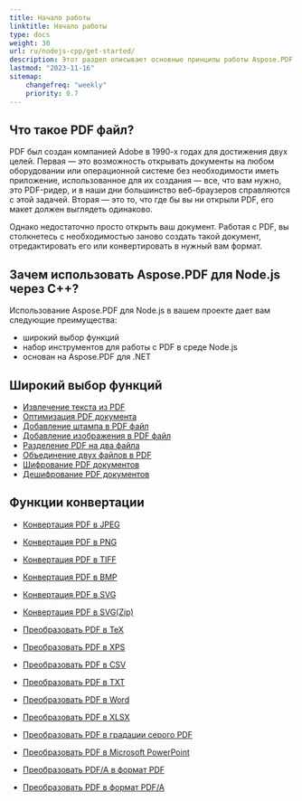 ```yaml
---
title: Начало работы 
linktitle: Начало работы
type: docs
weight: 30
url: ru/nodejs-cpp/get-started/
description: Этот раздел описывает основные принципы работы Aspose.PDF для Node.js через C++. Aspose.PDF для Node.js через C++ поддерживает широкий спектр функций.
lastmod: "2023-11-16"   
sitemap:
    changefreq: "weekly"
    priority: 0.7
---
```


## Что такое PDF файл?

PDF был создан компанией Adobe в 1990-х годах для достижения двух целей. Первая — это возможность открывать документы на любом оборудовании или операционной системе без необходимости иметь приложение, использованное для их создания — все, что вам нужно, это PDF-ридер, и в наши дни большинство веб-браузеров справляются с этой задачей. Вторая — это то, что где бы вы ни открыли PDF, его макет должен выглядеть одинаково.

Однако недостаточно просто открыть ваш документ. Работая с PDF, вы столкнетесь с необходимостью заново создать такой документ, отредактировать его или конвертировать в нужный вам формат.

## Зачем использовать Aspose.PDF для Node.js через C++?

Использование Aspose.PDF для Node.js в вашем проекте дает вам следующие преимущества:

- широкий выбор функций
- набор инструментов для работы с PDF в среде Node.js
- основан на Aspose.PDF для .NET

## Широкий выбор функций

- [Извлечение текста из PDF](/pdf/nodejs-cpp/extract-text/)
- [Оптимизация PDF документа](/pdf/nodejs-cpp/optimize-pdf/)
- [Добавление штампа в PDF файл](/pdf/nodejs-cpp/add-stamp-to-pdf/)
- [Добавление изображения в PDF файл](/pdf/nodejs-cpp/add-image-to-pdf/)
- [Разделение PDF на два файла](/pdf/nodejs-cpp/split-pdf/)
- [Объединение двух файлов в PDF](/pdf/nodejs-cpp/merge-pdf/)
- [Шифрование PDF документов](/pdf/nodejs-cpp/encrypt-pdf/)
- [Дешифрование PDF документов](/pdf/nodejs-cpp/decrypt-pdf/)

## Функции конвертации

- [Конвертация PDF в JPEG](/pdf/nodejs-cpp/convert-pdf-to-images-format/)
- [Конвертация PDF в PNG](/pdf/nodejs-cpp/convert-pdf-to-images-format/)
- [Конвертация PDF в TIFF](/pdf/nodejs-cpp/convert-pdf-to-images-format/)
- [Конвертация PDF в BMP](/pdf/nodejs-cpp/convert-pdf-to-images-format/)
- [Конвертация PDF в SVG](/pdf/nodejs-cpp/convert-pdf-to-images-format/)

- [Конвертация PDF в SVG(Zip)](/pdf/nodejs-cpp/convert-pdf-to-images-format/)
- [Преобразовать PDF в TeX](/pdf/nodejs-cpp/convert-pdf-to-other-files/)
- [Преобразовать PDF в XPS](/pdf/nodejs-cpp/convert-pdf-to-other-files/)
- [Преобразовать PDF в CSV](/pdf/nodejs-cpp/convert-pdf-to-xlsx/)
- [Преобразовать PDF в TXT](/pdf/nodejs-cpp/convert-pdf-to-other-files/)
- [Преобразовать PDF в Word](/pdf/nodejs-cpp/convert-pdf-to-doc/)
- [Преобразовать PDF в XLSX](/pdf/nodejs-cpp/convert-pdf-to-xlsx/)
- [Преобразовать PDF в градации серого PDF](/pdf/nodejs-cpp/convert-pdf-to-other-files/)
- [Преобразовать PDF в Microsoft PowerPoint](/pdf/nodejs-cpp/convert-pdf-to-powerpoint/)
- [Преобразовать PDF/A в формат PDF](/pdf/nodejs-cpp/convert-pdfa-to-pdf/)
- [Преобразовать PDF в формат PDF/A](/pdf/nodejs-cpp/convert-pdf-to-pdfa/)